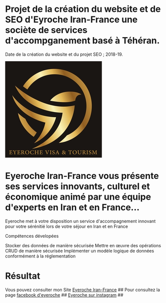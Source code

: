 # Projet de la création du website et de SEO d'Eyroche Iran-France une sociète de services d'accompganement basé à Téhéran.

Date de la création du website et du projet SEO ; 2018-19.

![](https://github.com/Av-code80/Eyeroche/blob/master/logo.jpg)

# Eyeroche Iran-France vous présente ses services innovants, culturel et économique animé par une équipe d'experts en Iran et en France... 
Eyeroche met à votre disposition un service d'accompagnement innovant pour votre sérénitié lors de votre séjour en Iran et en France


Compétences dévelopées

Stocker des données de manière sécurisée
Mettre en œuvre des opérations CRUD de manière sécurisée
Implémenter un modèle logique de données conformément à la réglementation

# Résultat 
Vous pouvez consulter mon Site [Eyeroche Iran-France](https://github.com/Av-code80/Eyeroche/blob/master/site.eyroche.jpg) ##
Pour consultez la page [facebook d'eyeroche]() ##
[Eyeroche sur instagram]() ##


